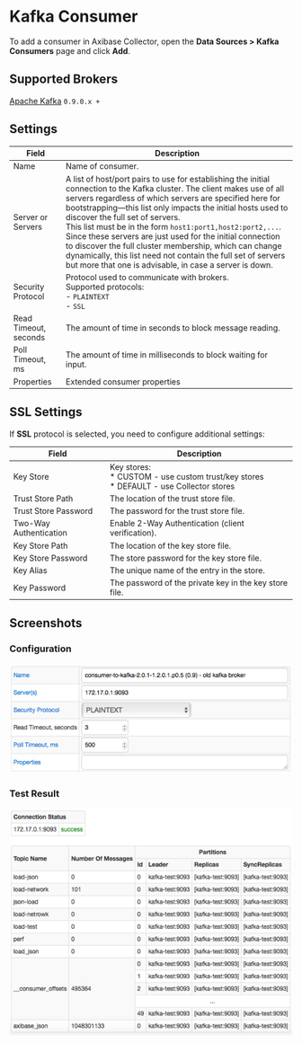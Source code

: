 # Kafka Consumer

To add a consumer in Axibase Collector, open the **Data Sources > Kafka Consumers** page and click **Add**.

## Supported Brokers

[Apache Kafka](https://kafka.apache.org) `0.9.0.x +`

## Settings

**Field** | **Description**
--------- | ---------------
Name | Name of consumer.
Server or Servers | A list of host/port pairs to use for establishing the initial connection to the Kafka cluster. The client makes use of all servers regardless of which servers are specified here for bootstrapping—this list only impacts the initial hosts used to discover the full set of servers.<br>This list must be in the form `host1:port1,host2:port2,...`.<br>Since these servers are just used for the initial connection to discover the full cluster membership, which can change dynamically, this list need not contain the full set of servers but more that one is advisable, in case a server is down.
Security Protocol | Protocol used to communicate with brokers.<br>Supported protocols:<br>\- `PLAINTEXT`<br>\- `SSL`
Read Timeout, seconds | The amount of time in seconds to block message reading.
Poll Timeout, ms | The amount of time in milliseconds to block waiting for input.
Properties | Extended consumer properties

## SSL Settings

If **SSL** protocol is selected, you need to configure additional settings:

**Field** | **Description**
--------- | ---------------
Key Store | Key stores:<br>\* CUSTOM - use custom trust/key stores<br>\* DEFAULT - use Collector stores
Trust Store Path | The location of the trust store file.
Trust Store Password | The password for the trust store file.
Two-Way Authentication | Enable 2-Way Authentication (client verification).
Key Store Path | The location of the key store file.
Key Store Password | The store password for the key store file.
Key Alias | The unique name of the entry in the store.
Key Password | The password of the private key in the key store file.

## Screenshots

### Configuration

![Kafka Consumer Configuration Example](./images/kafka_consumer_configuration.png)

### Test Result

![Kafka Consumer Test Results](./images/kafka_consumer_test_results.png)
